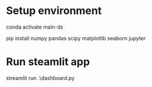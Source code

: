 # Setup environment
conda activate main-ds

pip install numpy pandas scipy matplotlib seaborn jupyter

# Run steamlit app
streamlit run .\dashboard.py
